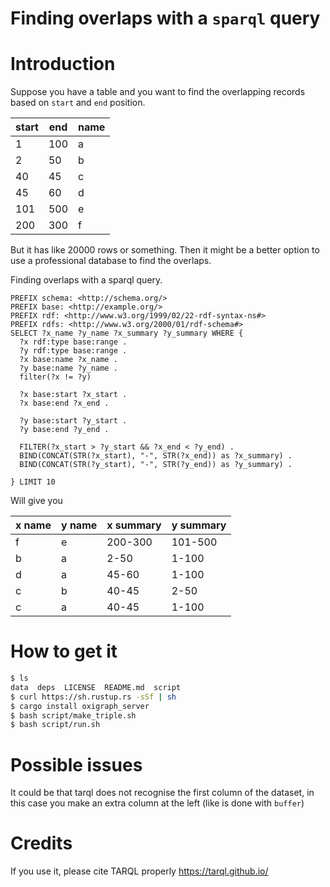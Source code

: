 # Finding overlaps with a `sparql` query

# Introduction

Suppose you have a table and you want to find the overlapping records based on `start` and `end` position.

| start | end  | name |
| ----- | ---- | ---- |
| 1     | 100  | a    |
| 2     | 50   | b    |
| 40    | 45   | c    |
| 45    | 60   | d    |
| 101   | 500  | e    |
| 200   | 300  | f    |

But it has like 20000 rows or something. Then it might be a better option to use a professional database to find the overlaps.

Finding overlaps with a sparql query.

```sparql 
PREFIX schema: <http://schema.org/>
PREFIX base: <http://example.org/>
PREFIX rdf: <http://www.w3.org/1999/02/22-rdf-syntax-ns#>
PREFIX rdfs: <http://www.w3.org/2000/01/rdf-schema#>
SELECT ?x_name ?y_name ?x_summary ?y_summary WHERE {
  ?x rdf:type base:range .
  ?y rdf:type base:range .
  ?x base:name ?x_name .
  ?y base:name ?y_name .
  filter(?x != ?y)
  
  ?x base:start ?x_start .
  ?x base:end ?x_end .
 
  ?y base:start ?y_start .
  ?y base:end ?y_end .
  
  FILTER(?x_start > ?y_start && ?x_end < ?y_end) .
  BIND(CONCAT(STR(?x_start), "-", STR(?x_end)) as ?x_summary) .
  BIND(CONCAT(STR(?y_start), "-", STR(?y_end)) as ?y_summary) .
  
} LIMIT 10
```

Will give you

| x name | y name | x summary | y summary |
| ------ | ------ | --------- | --------- |
| f      | e      | 200-300   | 101-500   |
| b      | a      | 2-50      | 1-100     |
| d      | a      | 45-60     | 1-100     |
| c      | b      | 40-45     | 2-50      |
| c      | a      | 40-45     | 1-100     |

# How to get it

```sh
$ ls
data  deps  LICENSE  README.md  script
$ curl https://sh.rustup.rs -sSf | sh
$ cargo install oxigraph_server
$ bash script/make_triple.sh
$ bash script/run.sh
```

# Possible issues

It could be that tarql does not recognise the first column of the dataset, in this case you make an extra column at the left (like is done with `buffer`)

# Credits

If you use it, please cite TARQL properly https://tarql.github.io/